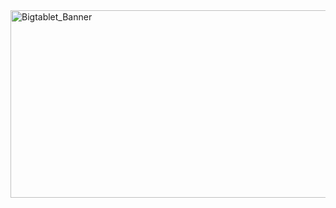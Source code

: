 <img width="1800" height="300" alt="Bigtablet_Banner" src="https://github.com/user-attachments/assets/3c626d11-0aef-450b-8937-cc95be9f1ee1" />
